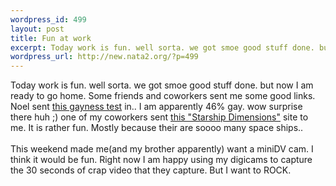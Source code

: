 ```yaml
--- 
wordpress_id: 499
layout: post
title: Fun at work
excerpt: Today work is fun. well sorta. we got smoe good stuff done. but now I am ready to go home. Some friends and coworkers sent me some good links. Noel sent this gayness test in.. I am apparently 46% gay. wow surprise there huh ;) one of my coworkers sent this "Starship Dimensions" site to me. It is rathe...
wordpress_url: http://new.nata2.org/?p=499
---
```

Today work is fun. well sorta. we got smoe good stuff done. but now I am ready to go home. Some friends and coworkers sent me some good links. Noel sent <a href="http://www.channel4.com/gayometer">this gayness test</a> in.. I am apparently 46% gay. wow surprise there huh ;) one of my coworkers sent <a href="http://personal.nbnet.nb.ca/merzo/">this "Starship Dimensions"</a> site to me. It is rather fun. Mostly because their are soooo many space ships.. <br/><br/>This weekend made me(and my brother apparently) want a miniDV cam. I think it would be fun. Right now I am happy using my digicams to capture the 30 seconds of crap video that they capture. But I want to ROCK.
